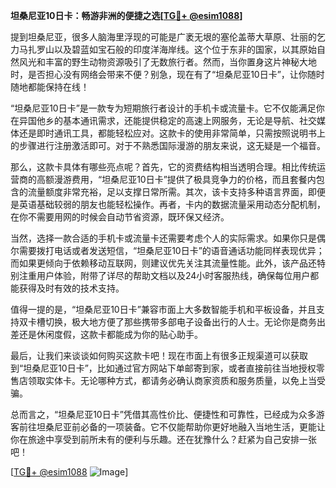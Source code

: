 **坦桑尼亚10日卡：畅游非洲的便捷之选[[TG💪+ @esim1088](https://t.me/s/esim1088)]**

提到坦桑尼亚，很多人脑海里浮现的可能是广袤无垠的塞伦盖蒂大草原、壮丽的乞力马扎罗山以及碧蓝如宝石般的印度洋海岸线。这个位于东非的国家，以其原始自然风光和丰富的野生动物资源吸引了无数旅行者。然而，当你置身这片神秘大地时，是否担心没有网络会带来不便？别急，现在有了“坦桑尼亚10日卡”，让你随时随地都能保持在线！

“坦桑尼亚10日卡”是一款专为短期旅行者设计的手机卡或流量卡。它不仅能满足你在异国他乡的基本通讯需求，还能提供稳定的高速上网服务，无论是导航、社交媒体还是即时通讯工具，都能轻松应对。这款卡的使用非常简单，只需按照说明书上的步骤进行注册激活即可。对于不熟悉国际漫游的朋友来说，这无疑是一个福音。

那么，这款卡具体有哪些亮点呢？首先，它的资费结构相当透明合理。相比传统运营商的高额漫游费用，“坦桑尼亚10日卡”提供了极具竞争力的价格，而且套餐内包含的流量额度非常充裕，足以支撑日常所需。其次，该卡支持多种语言界面，即便是英语基础较弱的朋友也能轻松操作。再者，卡内的数据流量采用动态分配机制，在你不需要用网的时候会自动节省资源，既环保又经济。

当然，选择一款合适的手机卡或流量卡还需要考虑个人的实际需求。如果你只是偶尔需要拨打电话或者发送短信，“坦桑尼亚10日卡”的语音通话功能同样表现优异；而如果更倾向于依赖移动互联网，则建议优先关注其流量性能。此外，该产品还特别注重用户体验，附带了详尽的帮助文档以及24小时客服热线，确保每位用户都能获得及时有效的技术支持。

值得一提的是，“坦桑尼亚10日卡”兼容市面上大多数智能手机和平板设备，并且支持双卡槽切换，极大地方便了那些携带多部电子设备出行的人士。无论你是商务出差还是休闲度假，这款卡都能成为你的贴心助手。

最后，让我们来谈谈如何购买这款卡吧！现在市面上有很多正规渠道可以获取到“坦桑尼亚10日卡”，比如通过官方网站下单邮寄到家，或者直接前往当地授权零售店领取实体卡。无论哪种方式，都请务必确认商家资质和服务质量，以免上当受骗。

总而言之，“坦桑尼亚10日卡”凭借其高性价比、便捷性和可靠性，已经成为众多游客前往坦桑尼亚前必备的一项装备。它不仅能帮助你更好地融入当地生活，更能让你在旅途中享受到前所未有的便利与乐趣。还在犹豫什么？赶紧为自己安排一张吧！

[[TG💪+ @esim1088](https://t.me/s/esim1088) ![Image](https://i.postimg.cc/4NQfJmqS/Snipaste-2025-05-13-00-14-12.png)]